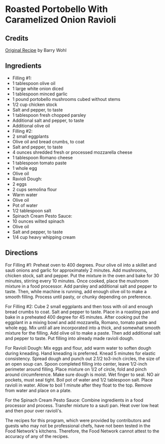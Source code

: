 # Roasted Portobello With Caramelized Onion Ravioli 

## Credits

[Original Recipe](http://www.foodtv.com/foodtv/recipe/0,6255,10848,00.html "http://www.foodtv.com/foodtv/recipe/0,6255,10848,00.html") by Barry Wohl

## Ingredients

- Filling #1:
- 1 tablespoon olive oil
- 1 large white onion diced
- 1 tablespoon minced garlic
- 1 pound portobello mushrooms cubed without stems
- 1/2 cup chicken stock
- Salt and pepper, to taste
- 1 tablespoon fresh chopped parsley
- Additional salt and pepper, to taste
- Additional olive oil
- Filling #2:
- 2 small eggplants
- Olive oil and bread crumbs, to coat
- Salt and pepper, to taste
- 4 ounces shredded fresh or processed mozzarella cheese
- 1 tablespoon Romano cheese
- 1 tablespoon tomato paste
- 1 whole egg
- Olive oil
- Ravioli Dough:
- 2 eggs
- 2 cups semolina flour
- Warm water
- Olive oil
- Pot of water
- 1/2 tablespoon salt
- Spinach Cream Pesto Sauce:
- 10 ounces wilted spinach
- Olive oil
- Salt and pepper, to taste
- 1/4 cup heavy whipping cream

## Directions

For Filling #1: Preheat oven to 400 degrees. Pour olive oil into a skillet and sauti onions and garlic for approximately 2 minutes. Add mushrooms, chicken stock, salt and pepper. Put the mixture in the oven and bake for 30 minutes, stirring every 10 minutes. Once cooked, place the mushroom mixture in a food processor. Add parsley and additional salt and pepper to taste. Then, while machine is running, add enough olive oil to make a smooth filling. Process until pasty, or chunky depending on preference.   
  
 For Filling #2: Cube 2 small eggplants and then toss with oil and enough bread crumbs to coat. Salt and pepper to taste. Place in a roasting pan and bake in a preheated 400 degree for 45 minutes. After cooking put the eggplant in a mixing bowl and add mozzarella, Romano, tomato paste and whole egg. Mix until all are incorporated into a thick, and somewhat smooth mixture for the filling. Add olive oil to make a paste. Then add additional salt and pepper to taste. Put filling into already made ravioli dough.   
  
 For Ravioli Dough: Mix eggs and flour, add warm water to soften dough during kneading. Hand kneading is preferred. Knead 5 minutes for elastic consistency. Spread dough and punch out 2.1/2 to3-inch circles, the size of an open soup can. Spoon completed filling into center, leave 1/2-inch perimeter around filling. Place mixture on 1/2 of circle, fold and pinch around circumference. Make sure dough is moist. Wet finger to seal. NO air pockets, must seal tight. Boil pot of water and 1/2 tablespoon salt. Place ravioli in water. Allow to boil 1 minute after they float to the top. Remove from water and place on a plate.   
  
 For the Spinach Cream Pesto Sauce: Combine ingredients in a food processor and process. Transfer mixture to a sauti pan. Heat over low heat and then pour over ravioli's.   
  
 The recipes for this program, which were provided by contributors and guests who may not be professional chefs, have not been tested in the Food Network's kitchens. Therefore, the Food Network cannot attest to the accuracy of any of the recipes.

